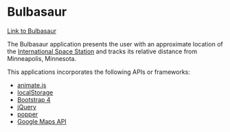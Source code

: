 # Bulbasaur

[Link to Bulbasaur](https://alexandriamw.github.io/Bulbasaur/)

The Bulbasaur application presents the user with an approximate location of the [International Space Station](https://en.wikipedia.org/wiki/International_Space_Station)
and tracks its relative distance from Minneapolis, Minnesota.

This applications incorporates the following APIs or frameworks:

- [animate.js](https://animejs.com/)
- [localStorage](https://developer.mozilla.org/en-US/docs/Web/API/Web_Storage_API/Local_storage)
- [Bootstrap 4](https://getbootstrap.com/)
- [jQuery]()
- [popper](https://popper.js.org/)
- [Google Maps API](https://developers.google.com/maps/documentation/javascript/tutorial)
